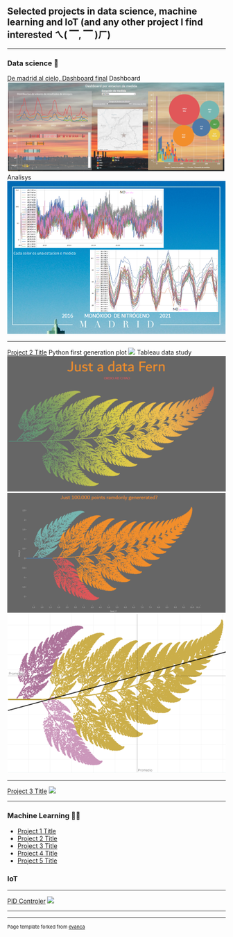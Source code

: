 ## Selected projects in data science, machine learning and IoT (and any other project I find interested ㄟ( ▔, ▔ )ㄏ)

---

### Data science 🚀

[De madrid al cielo, Dashboard final](/sample_page)
Dashboard
<img src="images/aire.PNG?raw=true"/>
Analisys
<img src="images/aire2.PNG?raw=true"/>



---
[Project 2 Title](/pdf/sample_presentation.pdf)
Python first generation plot
<img src="images/fern.png?raw=true"/>
Tableau data study
<img src="images/fern2.PNG?raw=true"/>
<img src="images/fern3.PNG?raw=true"/>
<img src="images/fern4.PNG?raw=true"/>

---
[Project 3 Title](http://example.com/)
<img src="images/dummy_thumbnail.jpg?raw=true"/>

---

### Machine Learning 🤹‍♂️

- [Project 1 Title](http://example.com/)
- [Project 2 Title](http://example.com/)
- [Project 3 Title](http://example.com/)
- [Project 4 Title](http://example.com/)
- [Project 5 Title](http://example.com/)


### IoT 

---
[PID Controler](/pdf/sample_presentation.pdf)
<img src="images/dummy_thumbnail.jpg?raw=true"/>

---




---
<p style="font-size:11px">Page template forked from <a href="https://github.com/evanca/quick-portfolio">evanca</a></p>
<!-- Remove above link if you don't want to attibute -->

